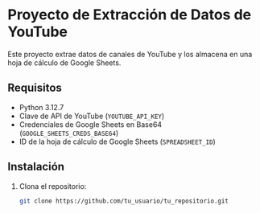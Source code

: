 # Proyecto de Extracción de Datos de YouTube

Este proyecto extrae datos de canales de YouTube y los almacena en una hoja de cálculo de Google Sheets.

## Requisitos

- Python 3.12.7
- Clave de API de YouTube (`YOUTUBE_API_KEY`)
- Credenciales de Google Sheets en Base64 (`GOOGLE_SHEETS_CREDS_BASE64`)
- ID de la hoja de cálculo de Google Sheets (`SPREADSHEET_ID`)

## Instalación

1. Clona el repositorio:

   ```bash
   git clone https://github.com/tu_usuario/tu_repositorio.git
